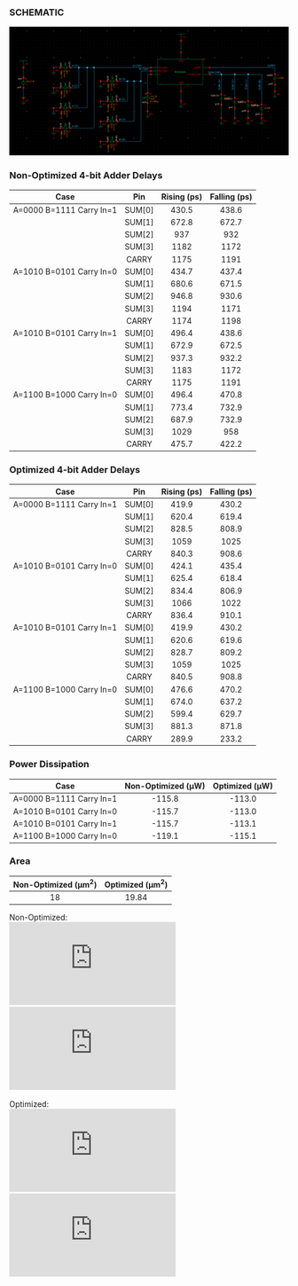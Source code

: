 ### SCHEMATIC
![DataPath](https://github.com/99hhernandez/ECEN454/blob/main/Lab05/4bitAdder/4bitAdd_sim.png)

### Non-Optimized 4-bit Adder Delays
| Case | Pin | Rising (ps) | Falling (ps) |
| :---: | :---: | :---: | :---: |
| A=0000 B=1111 Carry In=1| SUM[0] | 430.5 | 438.6 |
|  | SUM[1] | 672.8 | 672.7 |
|  | SUM[2] | 937 | 932 |
|  | SUM[3] | 1182 | 1172 |
|  | CARRY | 1175 | 1191 |
| A=1010 B=0101 Carry In=0 | SUM[0] | 434.7 | 437.4 |
|  | SUM[1] | 680.6 | 671.5 |
|  | SUM[2] | 946.8 | 930.6 |
|  | SUM[3] | 1194 | 1171 |
|  | CARRY | 1174 | 1198 |
| A=1010 B=0101 Carry In=1 | SUM[0] | 496.4 | 438.6 |
|  | SUM[1] | 672.9 | 672.5 |
|  | SUM[2] | 937.3 | 932.2 |
|  | SUM[3] | 1183 | 1172 |
|  | CARRY | 1175 | 1191 |
| A=1100 B=1000 Carry In=0 | SUM[0] | 496.4 | 470.8 |
|  | SUM[1] | 773.4 | 732.9 |
|  | SUM[2] | 687.9 | 732.9 |
|  | SUM[3] | 1029 | 958 |
|  | CARRY | 475.7 | 422.2 |

### Optimized 4-bit Adder Delays
| Case | Pin | Rising (ps) | Falling (ps) |
| :---: | :---: | :---: | :---: |
| A=0000 B=1111 Carry In=1| SUM[0] | 419.9 | 430.2 |
|  | SUM[1] | 620.4 | 619.4 |
|  | SUM[2] | 828.5 | 808.9 |
|  | SUM[3] | 1059 | 1025 |
|  | CARRY | 840.3 | 908.6 |
| A=1010 B=0101 Carry In=0 | SUM[0] | 424.1 | 435.4 |
|  | SUM[1] | 625.4 | 618.4 |
|  | SUM[2] | 834.4 | 806.9 |
|  | SUM[3] | 1066 | 1022 |
|  | CARRY | 836.4 | 910.1 |
| A=1010 B=0101 Carry In=1 | SUM[0] | 419.9 | 430.2 |
|  | SUM[1] | 620.6 | 619.6 |
|  | SUM[2] | 828.7 | 809.2 |
|  | SUM[3] | 1059 | 1025 |
|  | CARRY | 840.5 | 908.8 |
| A=1100 B=1000 Carry In=0 | SUM[0] | 476.6 | 470.2 |
|  | SUM[1] | 674.0 | 637.2 |
|  | SUM[2] | 599.4 | 629.7 |
|  | SUM[3] | 881.3 | 871.8 |
|  | CARRY | 289.9 | 233.2 |
  
  
### Power Dissipation
| Case | Non-Optimized (μW) | Optimized (μW) |
| :---: | :---: | :---: |
| A=0000 B=1111 Carry In=1 | -115.8 | -113.0 |
| A=1010 B=0101 Carry In=0 | -115.7 | -113.0 |
| A=1010 B=0101 Carry In=1 | -115.7 | -113.1 |
| A=1100 B=1000 Carry In=0 | -119.1 | -115.1 |


### Area
| Non-Optimized (μm<sup>2</sup>) | Optimized (μm<sup>2</sup>) |
| :---: | :---: |
| 18 | 19.84 |

  Non-Optimized:
  <br>![img](http://www.sciweavers.org/tex2img.php?eq=%20Area%3D8Area_%7BXOR2%7D%20%2B%2012Area_%7BNAND2%7D&bc=White&fc=Black&im=jpg&fs=12&ff=arev&edit=0)
  <br>![img](http://www.sciweavers.org/tex2img.php?eq=%20Area%3D8%281.68%20%5Cmu%20m%5E%7B2%7D%29%20%2B%2012%280.38%20%5Cmu%20m%5E%7B2%7D%29&bc=White&fc=Black&im=jpg&fs=12&ff=arev&edit=0)

  Optimized:
  <br>![img](http://www.sciweavers.org/tex2img.php?eq=%20Area%3D8Area_%7BXOR2%7D%2B10Area_%7BNAND2%7D%2BArea_%7BNAND2_%7Bg8%7D%7D%2BArea_%7BNAND2_%7Bg9%7D%7D&bc=White&fc=Black&im=jpg&fs=12&ff=arev&edit=0)
  <br>![img](http://www.sciweavers.org/tex2img.php?eq=Area%3D8%281.68%20%5Cmu%20m%5E%7B2%7D%29%2B10%280.38%20%5Cmu%20m%5E%7B2%7D%29%2B%280.76%20%5Cmu%20m%5E%7B2%7D%29%2B%281.84%20%5Cmu%20m%5E%7B2%7D%29&bc=White&fc=Black&im=jpg&fs=12&ff=arev&edit=0)
